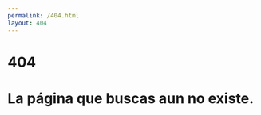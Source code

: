 ```yaml
---
permalink: /404.html
layout: 404
---
```

<h1 class="error404titulo">404</h1>
<h1 class="error404texto">La página que buscas aun no existe.</h1>